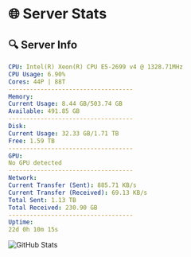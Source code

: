 # 🌐 Server Stats
## 🔍 Server Info
```yaml
CPU: Intel(R) Xeon(R) CPU E5-2699 v4 @ 1328.71MHz
CPU Usage: 6.90%
Cores: 44P | 88T
-----------------------------------
Memory:
Current Usage: 8.44 GB/503.74 GB
Available: 491.85 GB
-----------------------------------
Disk:
Current Usage: 32.33 GB/1.71 TB
Free: 1.59 TB
-----------------------------------
GPU:
No GPU detected
-----------------------------------
Network:
Current Transfer (Sent): 885.71 KB/s
Current Transfer (Received): 69.13 KB/s
Total Sent: 1.13 TB
Total Received: 230.90 GB
-----------------------------------
Uptime:
22d 0h 10m 15s
```
![GitHub Stats](https://img.shields.io/badge/Updated-2025-05-11_17:19:03-blue)